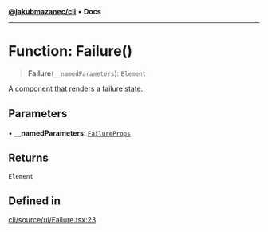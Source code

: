 [**@jakubmazanec/cli**](../README.md) • **Docs**

---

# Function: Failure()

> **Failure**(`__namedParameters`): `Element`

A component that renders a failure state.

## Parameters

• **\_\_namedParameters**: [`FailureProps`](../type-aliases/FailureProps.md)

## Returns

`Element`

## Defined in

[cli/source/ui/Failure.tsx:23](https://github.com/jakubmazanec/tools/blob/2afd81e4680434017b6f838733fd5ccd928cec42/packages/cli/source/ui/Failure.tsx#L23)
